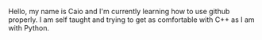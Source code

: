 Hello, my name is Caio and I'm currently learning how to use github properly. I am self taught and trying to get as comfortable with C++ as I am with Python.
